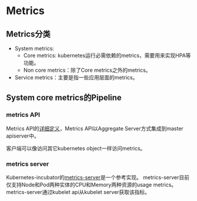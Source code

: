 # Metrics
## Metrics分类
* System metrics:
    * Core metrics: kubernetes运行必需依赖的metrics，需要用来实现HPA等功能。
    * Non core metrics：除了Core metrics之外的metrics。
* Service metrics：主要是指一些应用层面的metrics。
## System core metrics的Pipeline
### metrics API
Metrics API的[详细定义](https://github.com/kubernetes/metrics)，Metrics API以Aggregate Server方式集成到master apiserver中。

客户端可以像访问其它kubernetes object一样访问metrics。
### metrics server
Kubernetes-incubator的[metrics-server](https://github.com/kubernetes-incubator/metrics-server)是一个参考实现。
metrics-server目前仅支持Node和Pod两种实体的CPU和Memory两种资源的usage metrics。metrics-server通过kubelet api从kubelet server获取该指标。